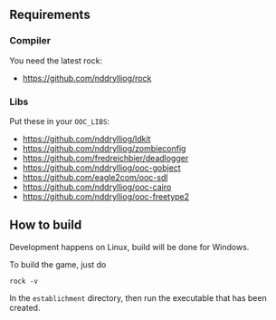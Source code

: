 

## Requirements

### Compiler

You need the latest rock:

  * <https://github.com/nddrylliog/rock>

### Libs

Put these in your `OOC_LIBS`:

  * <https://github.com/nddrylliog/ldkit>
  * <https://github.com/nddrylliog/zombieconfig>
  * <https://github.com/fredreichbier/deadlogger>
  * <https://github.com/nddrylliog/ooc-gobject>
  * <https://github.com/eagle2com/ooc-sdl>
  * <https://github.com/nddrylliog/ooc-cairo>
  * <https://github.com/nddrylliog/ooc-freetype2>

## How to build

Development happens on Linux, build will be done for Windows.

To build the game, just do

```
rock -v
```

In the `establichment` directory, then run the executable that
has been created.

